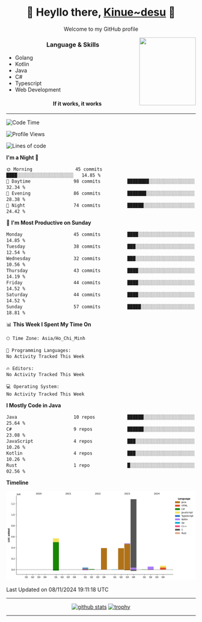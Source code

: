 <h1 align="center"> 🌸 Heyllo there, <a href="https://github.com/Kinue72">Kinue~desu</a> 🌸 </h1>
<p align="center"> Welcome to my GitHub profile </p>
<img align="right" src="https://i.imgur.com/yjwWPiL.png" width="150" height="180">

<h3 align="center"> Language & Skills </h3>

- Golang
- Kotlin
- Java
- C#
- Typescript
- Web Development
  <h4 align="center">If it works, it works</h4>
<hr>

<!--START_SECTION:waka-->
![Code Time](http://img.shields.io/badge/Code%20Time-16%20hrs%2021%20mins-blue)

![Profile Views](http://img.shields.io/badge/Profile%20Views-2-blue)

![Lines of code](https://img.shields.io/badge/From%20Hello%20World%20I%27ve%20Written-3.3%20million%20lines%20of%20code-blue)

**I'm a Night 🦉** 

```text
🌞 Morning                45 commits          ████░░░░░░░░░░░░░░░░░░░░░   14.85 % 
🌆 Daytime                98 commits          ████████░░░░░░░░░░░░░░░░░   32.34 % 
🌃 Evening                86 commits          ███████░░░░░░░░░░░░░░░░░░   28.38 % 
🌙 Night                  74 commits          ██████░░░░░░░░░░░░░░░░░░░   24.42 % 
```
📅 **I'm Most Productive on Sunday** 

```text
Monday                   45 commits          ████░░░░░░░░░░░░░░░░░░░░░   14.85 % 
Tuesday                  38 commits          ███░░░░░░░░░░░░░░░░░░░░░░   12.54 % 
Wednesday                32 commits          ███░░░░░░░░░░░░░░░░░░░░░░   10.56 % 
Thursday                 43 commits          ████░░░░░░░░░░░░░░░░░░░░░   14.19 % 
Friday                   44 commits          ████░░░░░░░░░░░░░░░░░░░░░   14.52 % 
Saturday                 44 commits          ████░░░░░░░░░░░░░░░░░░░░░   14.52 % 
Sunday                   57 commits          █████░░░░░░░░░░░░░░░░░░░░   18.81 % 
```


📊 **This Week I Spent My Time On** 

```text
🕑︎ Time Zone: Asia/Ho_Chi_Minh

💬 Programming Languages: 
No Activity Tracked This Week

🔥 Editors: 
No Activity Tracked This Week

💻 Operating System: 
No Activity Tracked This Week
```

**I Mostly Code in Java** 

```text
Java                     10 repos            ██████░░░░░░░░░░░░░░░░░░░   25.64 % 
C#                       9 repos             ██████░░░░░░░░░░░░░░░░░░░   23.08 % 
JavaScript               4 repos             ███░░░░░░░░░░░░░░░░░░░░░░   10.26 % 
Kotlin                   4 repos             ███░░░░░░░░░░░░░░░░░░░░░░   10.26 % 
Rust                     1 repo              █░░░░░░░░░░░░░░░░░░░░░░░░   02.56 % 
```



**Timeline**

![Lines of Code chart](https://raw.githubusercontent.com/Kinue72/Kinue72/main/assets/bar_graph.png)


 Last Updated on 08/11/2024 19:11:18 UTC
<!--END_SECTION:waka-->

<hr>

<p align="center">
  <a href="https://github.com/anuraghazra/github-readme-stats"><img src="https://github-readme-stats.vercel.app/api?username=Kinue72&show_icons=true&include_all_commits=true&theme=nord" alt="github stats"></a>
  <a href="https://github.com/ryo-ma/github-profile-trophy"><img src="https://github-profile-trophy.vercel.app/?username=Kinue72&theme=nord" alt="trophy"></a>
</p>

<hr>
